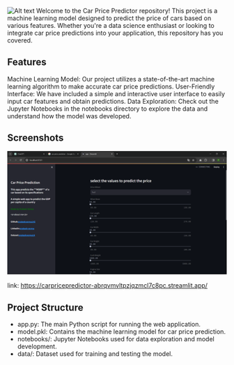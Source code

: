 ![Alt text](https://www.inovex.de/wp-content/uploads/2019/02/Price-Prediction-in-Online-Car-Marketplaces.png)
Welcome to the Car Price Predictor repository! This project is a machine learning model designed to predict the price of cars based on various features. Whether you're a data science enthusiast or looking to integrate car price predictions into your application, this repository has you covered.

## Features

Machine Learning Model: Our project utilizes a state-of-the-art machine learning algorithm to make accurate car price predictions.
User-Friendly Interface: We have included a simple and interactive user interface to easily input car features and obtain predictions.
Data Exploration: Check out the Jupyter Notebooks in the notebooks directory to explore the data and understand how the model was developed.

## Screenshots

![Alt text](./ss.png)

link: https://carpricepredictor-abrqvmvltpzjqzmcl7c8pc.streamlit.app/
 ## Project Structure
- app.py: The main Python script for running the web application.
-  model.pkl: Contains the machine learning model for car price prediction.
-  notebooks/: Jupyter Notebooks used for data exploration and model development.
-  data/: Dataset used for training and testing the model.
